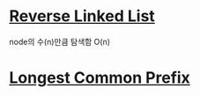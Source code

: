 # [Reverse Linked List](./ReverseLinkedList.js)

node의 수(n)만큼 탐색함 O(n)

# [Longest Common Prefix](./LongestCommonPrefix.js)
